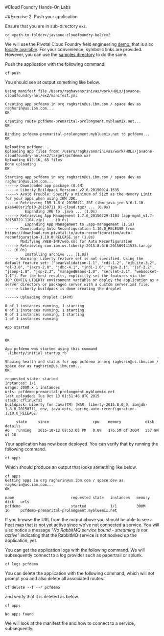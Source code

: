 #Cloud Foundry Hands-On Labs

##Exercise 2: Push your application

Ensure that you are in sub-directory `ex2`.

```
cd <path-to-folder>/javaone-cloudfoundry-hol/ex2
```

We will use the Pivotal Cloud Foundry field engineering [demo.](https://github.com/Pivotal-Field-Engineering/PCF-demo) that is also [locally available](../samples/PCF-demo). For your convenience, symbolic links are provided. However, you can use the [samples directory](../samples/PCF-demo) to do the same.

Push the application with the following command.

```
cf push
```

You should see at output something like below.

```
Using manifest file /Users/raghavansrinivas/work/HOLs/javaone-cloudfoundry-hol/ex2/manifest.yml

Creating app pcfdemo in org raghsrin@us.ibm.com / space dev as raghsrin@us.ibm.com...
OK

Creating route pcfdemo-premarital-prolongment.mybluemix.net...
OK

Binding pcfdemo-premarital-prolongment.mybluemix.net to pcfdemo...
OK

Uploading pcfdemo...
Uploading app files from: /Users/raghavansrinivas/work/HOLs/javaone-cloudfoundry-hol/ex2/target/pcfdemo.war
Uploading 613.1K, 65 files
Done uploading               
OK

Starting app pcfdemo in org raghsrin@us.ibm.com / space dev as raghsrin@us.ibm.com...
-----> Downloaded app package (8.4M)
-----> Liberty Buildpack Version: v2.0-20150914-1535
-----> Avoid Trouble: Specify a minimum of 512M as the Memory Limit for your apps when using IBM JDK.
-----> Retrieving IBM 1.8.0_20150711 JRE (ibm-java-jre-8.0-1.10-pxa6480sr1fp10-20150711_01-cloud.tgz) ... (0.0s)
         Expanding JRE to .java ... (1.0s)
-----> Retrieving App Management 1.7.0_20150729-1104 (app-mgmt_v1.7-20150729-1104.zip) ... (0.0s)
         Expanding App Management to .app-management (1.1s)
-----> Downloading Auto Reconfiguration 1.10.0_RELEASE from https://download.run.pivotal.io/auto-reconfiguration/auto-reconfiguration-1.10.0_RELEASE.jar (1.8s)
       Modifying /WEB-INF/web.xml for Auto Reconfiguration
-----> Retrieving com.ibm.ws.liberty-2015.8.0.0-201509141535.tar.gz ... (0.0s)
         Installing archive ... (1.0s)
-----> Warning: Liberty feature set is not specified. Using the default feature set: ["beanValidation-1.1", "cdi-1.2", "ejbLite-3.2", "el-3.0", "jaxrs-2.0", "jdbc-4.1", "jndi-1.0", "jpa-2.1", "jsf-2.2", "jsonp-1.0", "jsp-2.3", "managedBeans-1.0", "servlet-3.1", "websocket-1.1"]. For the best results, explicitly set the features via the JBP_CONFIG_LIBERTY environment variable or deploy the application as a server directory or packaged server with a custom server.xml file.
-----> Liberty buildpack is done creating the droplet

-----> Uploading droplet (147M)

0 of 1 instances running, 1 starting
0 of 1 instances running, 1 starting
0 of 1 instances running, 1 starting
1 of 1 instances running

App started


OK

App pcfdemo was started using this command `.liberty/initial_startup.rb`

Showing health and status for app pcfdemo in org raghsrin@us.ibm.com / space dev as raghsrin@us.ibm.com...
OK

requested state: started
instances: 1/1
usage: 300M x 1 instances
urls: pcfdemo-premarital-prolongment.mybluemix.net
last uploaded: Tue Oct 13 01:51:46 UTC 2015
stack: cflinuxfs2
buildpack: Liberty for Java(TM) (WAR, liberty-2015.8.0_0, ibmjdk-1.8.0_20150711, env, java-opts, spring-auto-reconfiguration-1.10.0_RELEASE)

     state     since                    cpu    memory           disk           details   
#0   running   2015-10-12 09:53:03 PM   0.0%   176.5M of 300M   257.9M of 1G 
```

Your application has now been deployed. You can verify that by running the following command.

```
cf apps
```

Which should produce an output that looks something like below.

```
cf apps
Getting apps in org raghsrin@us.ibm.com / space dev as raghsrin@us.ibm.com...
OK

name                          requested state   instances   memory   disk   urls     
pcfdemo                       started           1/1         300M     1G     pcfdemo-premarital-prolongment.mybluemix.net
```

If you browse the URL from the output above you should be able to see a heat map that is not yet active since we've not connected a service. You will also notice a message "*No RabbitMQ service bound - streaming is not active*" indicating that the RabbitMQ service is not hooked up the application, yet.

You can get the application logs with the following command. We will subsequently connect to a log provider such as papertrail or splunk.

```
cf logs pcfdemo
```

You can delete the application with the following command, which will not prompt you and also delete all associated routes.

```
cf delete --f --r pcfdemo
```

and verify that it is deleted as below.

```
cf apps
```

```
No apps found
```

We will look at the manifest file and how to connect to a service, subsequently.
